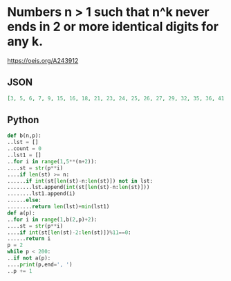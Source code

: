 # Numbers n \> 1 such that n^k never ends in 2 or more identical digits for any k\.
https://oeis.org/A243912
## JSON
```JSON
[3, 5, 6, 7, 9, 15, 16, 18, 21, 23, 24, 25, 26, 27, 29, 32, 35, 36, 41, 43, 45, 46, 47, 49, 51, 56, 57, 61, 63, 65, 67, 68, 69, 74, 75, 76, 81, 82, 83, 85, 86, 87, 89, 93, 95, 96, 101, 103, 105, 106, 107, 109, 115, 116, 118, 121, 123, 124, 125, 126, 127, 129, 132, 135, 136, 141]
```
## Python
```Python
def b(n,p):
..lst = []
..count = 0
..lst1 = []
..for i in range(1,5**(n+2)):
....st = str(p**i)
....if len(st) >= n:
......if int(st[len(st)-n:len(st)]) not in lst:
........lst.append(int(st[len(st)-n:len(st)]))
........lst1.append(i)
......else:
........return len(lst)+min(lst1)
def a(p):
..for i in range(1,b(2,p)+2):
....st = str(p**i)
....if int(st[len(st)-2:len(st)])%11==0:
......return i
p = 2
while p < 200:
..if not a(p):
....print(p,end=', ')
..p += 1
```
